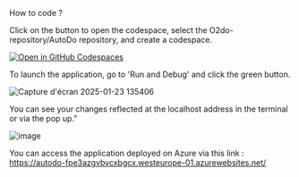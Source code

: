 How to code ?

Click on the button to open the codespace, select the O2do-repository/AutoDo repository, and create a codespace.


[![Open in GitHub Codespaces](https://img.shields.io/badge/Open%20in-GitHub%20Codespaces-blue?logo=github)](https://github.com/codespaces/new/O2do-repository/AutoDo?quickstart=1)


To launch the application, go to 'Run and Debug' and click the green button.


![Capture d'écran 2025-01-23 135406](https://github.com/user-attachments/assets/74d27991-fdee-44b5-a3ca-359844d0dac1)


You can see your changes reflected at the localhost address in the terminal or via the pop up."


![image](https://github.com/user-attachments/assets/595ff43b-51f9-4fce-9436-977e5e93886f)



You can access the application deployed on Azure via this link :
https://autodo-fpe3azgvbvcxbgcx.westeurope-01.azurewebsites.net/


